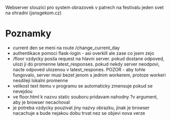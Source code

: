 Webserver slouzici pro system obrazovek v patrech na festivalu jeden svet na ohradni (jsnsgekom.cz)

# Poznamky
- current den se meni na route /change_current_day
- authentikace pomoci flask-login - asi overkill ale zase co jsem zejo
- /floor vzdycky posila request na hlavni server. pokud dostane odpoved, ulozi ji do promenne latest_responses. pokud nekdy server neodpovi, nacte odpoved ulozenou v latest_respones. POZOR - aby tohle fungovalo, server musi bezet jenom s jednim workerem, protoze workeri nesdileji lokalni promenne
- velikost text itemu v programu se automaticky zmensuje pokud se nevejdou
- ve floor.html k nazvu static souboru pridavam nahodny ?v argument, aby je browser necachoval
- je potreba vzdycky pouzivat jiny nazvy obrazku, jinak je browser nacachuje a bude nejakou dobu trvat nez se objevi nova verze